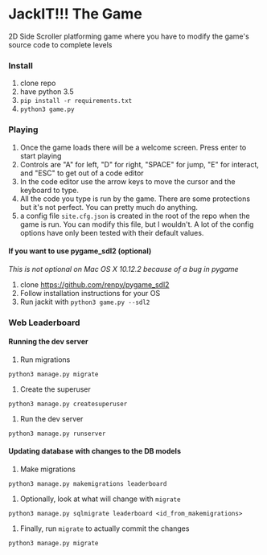 # JackIT!!! The Game

2D Side Scroller platforming game where you have to modify the game's source code to complete levels

### Install

1. clone repo
2. have python 3.5
3. `pip install -r requirements.txt`
4. `python3 game.py`

### Playing

1. Once the game loads there will be a welcome screen. Press enter to start playing
1. Controls are "A" for left, "D" for right, "SPACE" for jump, "E" for interact, and "ESC" to get out of a code editor
1. In the code editor use the arrow keys to move the cursor and the keyboard to type.
1. All the code you type is run by the game. There are some protections but it's not perfect. You can pretty much do anything.
1. a config file `site.cfg.json` is created in the root of the repo when the game is run. You can modify this file, but I wouldn't. A lot of the config options have only been tested with their default values.

#### If you want to use pygame_sdl2 (optional)

_This is not optional on Mac OS X 10.12.2 because of a bug in pygame_

1. clone https://github.com/renpy/pygame_sdl2
1. Follow installation instructions for your OS
1. Run jackit with `python3 game.py --sdl2`

### Web Leaderboard

#### Running the dev server

1. Run migrations

```
python3 manage.py migrate
```

1. Create the superuser

```
python3 manage.py createsuperuser
```

1. Run the dev server

```
python3 manage.py runserver
```

#### Updating database with changes to the DB models

1. Make migrations

```
python3 manage.py makemigrations leaderboard
```

1. Optionally, look at what will change with `migrate`

```
python3 manage.py sqlmigrate leaderboard <id_from_makemigrations>
```

1. Finally, run `migrate` to actually commit the changes

```
python3 manage.py migrate
```
